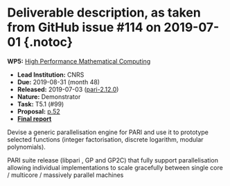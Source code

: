 # Deliverable description, as taken from GitHub issue #114 on 2019-07-01 {.notoc}

 **WP5:** [High Performance Mathematical Computing](https://github.com/OpenDreamKit/OpenDreamKit/tree/master/WP5)
- **Lead Institution:** CNRS
- **Due:** 2019-08-31 (month 48)
- **Released:** 2019-07-03 ([pari-2.12.0](http://pari.math.u-bordeaux.fr/archives/pari-announce-19/msg00002.html))
- **Nature:** Demonstrator
- **Task:** T5.1 (#99)
- **Proposal:** [p.52](https://github.com/OpenDreamKit/OpenDreamKit/raw/master/Proposal/proposal-www.pdf)
- **[Final report](https://github.com/OpenDreamKit/OpenDreamKit/raw/master/WP5/D5.16/report-final.pdf)**

Devise a generic parallelisation engine for PARI and use it to prototype
selected functions (integer factorisation, discrete logarithm, modular
polynomials).

PARI suite release (libpari , GP and GP2C) that fully support
parallelisation allowing individual implementations to scale gracefully
between single core / multicore / massively parallel machines
